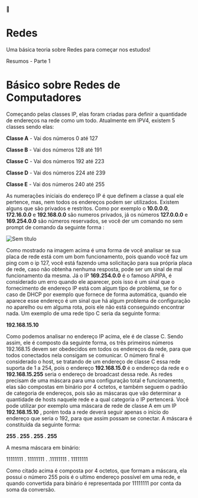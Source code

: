 📝
# Redes
Uma básica teoria sobre Redes para começar nos estudos!


Resumos - Parte 1
# Básico sobre Redes de Computadores

Começando pelas classes IP, elas foram criadas para definir a quantidade de endereços na rede como um todo. Atualmente em IPV4, existem 5 classes sendo elas:

**Classe A** -  Vai dos números 0 até 127

**Classe B** -  Vai dos números 128 até 191

**Classe C** -  Vai dos números 192 até 223

**Classe D** -  Vai dos números 224 até 239

**Classe E** -  Vai dos números 240 até 255

As numerações iniciais do endereço IP é que definem a classe a qual ele pertence, mas, nem todos os endereços podem ser utilizados. Existem alguns que são privados e restritos. Como por exemplo o **10.0.0.0**, **172.16.0.0** e **192.168.0.0** são numeros privados, já os números **127.0.0.0** e **169.254.0.0** são números reservados, se você der um comando no sem prompt de comando da seguinte forma :

![Sem título](https://github.com/user-attachments/assets/febb2a70-fbd7-4d1c-8455-26f98808a0a3)

 
Como mostrado na imagem acima é uma forma de você analisar se sua placa de rede está com um bom funcionamento, pois quando você faz um ping com o ip 127, você está fazendo uma solicitação para sua própria placa de rede, caso não obtenha nenhuma resposta, pode ser um sinal de mal funcionamento da mesma. Já o IP **169.254.0.0** é o famoso APIPA, é considerado um erro quando ele aparecer, pois isso é um sinal que o fornecimento de endereço IP está com algum tipo de problema, se for o caso de DHCP por exemplo que fornece de forma automática, quando ele aparece esse endereço é um sinal que há algum problema de configuração no aparelho ou em alguma rota, pois ele não está conseguindo encontrar nada.
Um exemplo de uma rede tipo C seria da seguinte forma:

**192.168.15.10**

Como podemos analisar no endereço IP acima, ele é de classe C. Sendo assim, ele é composto da seguinte forma, os três primeiros números 192.168.15 devem ser obedecidos em todos os endereços da rede, para que todos conectados nela consigam se comunicar. O número final é considerado o host, se tratando de um endereço de classe C essa rede suporta de 1 a 254, pois o endereço **192.168.15.0** é o endereço da rede e o **192.168.15.255** seria o endereço de broadcast dessa rede. 
As redes precisam de uma máscara para uma configuração total e funcionamento, elas são compostas em binário por 4 octetos, e também seguem o padrão de categoria de endereços, pois são as máscaras que vão determinar a quantidade de hosts naquele rede e a qual categoria o IP pertencerá. Você pode utilizar por exemplo uma máscara de rede de classe A em um IP **192.168.15.10** , porém toda a rede deverá seguir apenas o início do endereço que seria o 192, para que assim possam se conectar.
A máscara é constituída da seguinte forma:


**255	.	255	.	255	.	255**

A mesma máscara em binário:

11111111	.	11111111	.	.11111111	.	11111111

Como citado acima é composta por 4 octetos, que formam a máscara, ela possui o número 255 pois é o ultimo endereço possível em uma rede, e quando convertida para binário é representada por 11111111 por conta da soma da conversão. 

